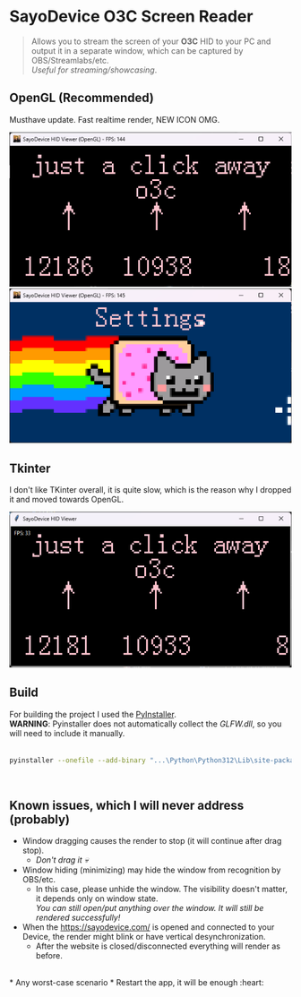 # SayoDevice O3C Screen Reader

> Allows you to stream the screen of your **O3C** HID to your PC and output it in a separate window, which can be captured by OBS/Streamlabs/etc.<br>
> *Useful for streaming/showcasing*.

## OpenGL (Recommended)

Musthave update. Fast realtime render, NEW ICON OMG.

![image](Static/Showcase%20-%20OpenGL.png)
![image](Static/Showcase%20-%20OpenGL2.png)

## Tkinter

I don't like TKinter overall, it is quite slow, which is the reason why I dropped it and moved towards OpenGL.

![image](Static/Showcase%20-%20Tkinter.png)

## Build

For building the project I used the [PyInstaller](https://pypi.org/project/pyinstaller/).<br>
**WARNING**: Pyinstaller does not automatically collect the *GLFW.dll*, so you will need to include it manually.

```bash

pyinstaller --onefile --add-binary "...\Python\Python312\Lib\site-packages\glfw\glfw3.dll;." --hidden-import=glfw main_opengl.py
```
<br>

## Known issues, which I will never address (probably)

* Window dragging causes the render to stop (it will continue after drag stop).
    * _Don't drag it :skull:_
* Window hiding (minimizing) may hide the window from recognition by OBS/etc.
    * In this case, please unhide the window. The visibility doesn't matter, it depends only on window state. <br>
    _You can still open/put anything over the window. It will still be rendered successfully!_
* When the https://sayodevice.com/ is opened and connected to your Device, the render might blink or have vertical desynchronization.
    * After the website is closed/disconnected everything will render as before.
<br>
* Any worst-case scenario
    * Restart the app, it will be enough :heart:
